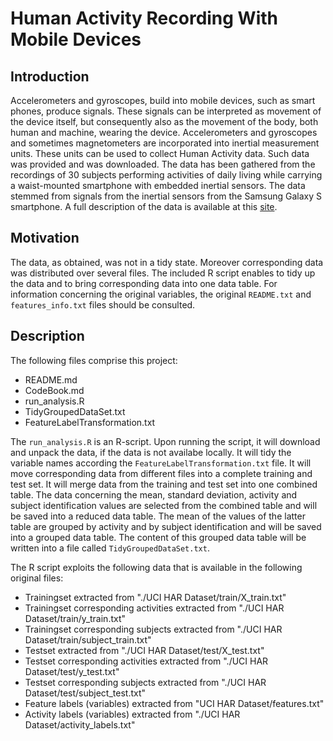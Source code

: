 # Human Activity Recording With Mobile Devices
## Introduction
Accelerometers and gyroscopes, build into mobile devices, such as smart phones, produce signals. These signals can be interpreted as movement of the device itself, but consequently also as the movement of the body, both human and machine, wearing the device. Accelerometers and gyroscopes and sometimes magnetometers are incorporated into inertial measurement units. These units can be used to collect Human Activity data. Such data was provided and was downloaded. The data has been gathered from the recordings of 30 subjects performing activities of daily living while carrying a waist-mounted smartphone with embedded inertial sensors. The data stemmed from signals from the inertial sensors from the Samsung Galaxy S smartphone. A full description of the data is available at this [site](http://archive.ics.uci.edu/ml/datasets/Human+Activity+Recognition+Using+Smartphones).

## Motivation
The data, as obtained, was not in a tidy state. Moreover corresponding data was distributed over several files. The included R script enables to tidy up the data and to bring corresponding data into one data table. For information concerning the original variables, the original ``README.txt`` and ``features_info.txt`` files should be consulted.

## Description
The following files comprise this project:

- README.md
- CodeBook.md
- run_analysis.R
- TidyGroupedDataSet.txt
- FeatureLabelTransformation.txt

The ``run_analysis.R`` is an R-script. Upon running the script, it will download and unpack the data, if the data is not availabe locally. It will tidy the variable names according the ``FeatureLabelTransformation.txt`` file. It will move corresponding data from different files into a complete training and test set. It will merge data from the training and test set into one combined table. The data concerning the mean, standard deviation, activity and subject identification values are selected from the combined table and will be saved into a reduced data table. The mean of the values of the latter table are grouped by activity and by subject identification and will be saved into a grouped data table. The content of this grouped data table will be written into a file called ``TidyGroupedDataSet.txt``.

The R script exploits the following data that is available in the following original files:
- Trainingset extracted from "./UCI HAR Dataset/train/X_train.txt"
- Trainingset corresponding activities extracted from "./UCI HAR Dataset/train/y_train.txt"
- Trainingset corresponding subjects extracted from "./UCI HAR Dataset/train/subject_train.txt"
- Testset extracted from "./UCI HAR Dataset/test/X_test.txt"
- Testset corresponding activities extracted from "./UCI HAR Dataset/test/y_test.txt"
- Testset corresponding subjects extracted from "./UCI HAR Dataset/test/subject_test.txt"
- Feature labels (variables) extracted from "UCI HAR Dataset/features.txt"
- Activity labels (variables) extracted from "./UCI HAR Dataset/activity_labels.txt"
